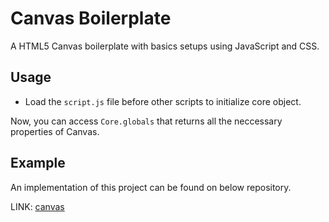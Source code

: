# Canvas Boilerplate

A HTML5 Canvas boilerplate with basics setups using JavaScript and CSS.

## Usage

-   Load the `script.js` file before other scripts to initialize core object.

Now, you can access `Core.globals` that returns all the neccessary properties of Canvas.

## Example

An implementation of this project can be found on below repository.

LINK: [canvas](https://github.com/pradipchaudhary/canvas-particles)
